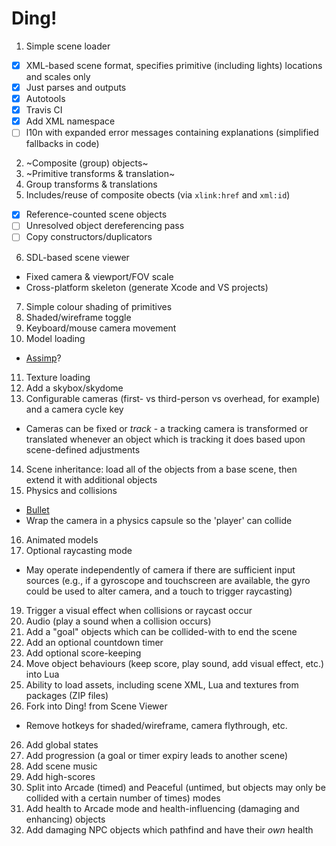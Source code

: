 # Ding!

1. Simple scene loader
  * [x] XML-based scene format, specifies primitive (including lights) locations and scales only
  * [x] Just parses and outputs
  * [x] Autotools
  * [x] Travis CI
  * [x] Add XML namespace
  * [ ] l10n with expanded error messages containing explanations (simplified fallbacks in code)
2. ~Composite (group) objects~
3. ~Primitive transforms & translation~
4. Group transforms & translations
5. Includes/reuse of composite obects (via `xlink:href` and `xml:id`)
  * [x] Reference-counted scene objects
  * [ ] Unresolved object dereferencing pass
  * [ ] Copy constructors/duplicators
6. SDL-based scene viewer
  * Fixed camera & viewport/FOV scale
  * Cross-platform skeleton (generate Xcode and VS projects)
7. Simple colour shading of primitives
8. Shaded/wireframe toggle
9. Keyboard/mouse camera movement
10. Model loading
  * [Assimp](http://assimp.sourceforge.net)?
11. Texture loading
12. Add a skybox/skydome
13. Configurable cameras (first- vs third-person vs overhead, for example) and a camera cycle key
  * Cameras can be fixed or _track_ - a tracking camera is transformed or translated whenever an object which is tracking it does based upon scene-defined adjustments
14. Scene inheritance: load all of the objects from a base scene, then extend it with additional objects
15. Physics and collisions
  * [Bullet](https://github.com/bulletphysics/bullet3)
  * Wrap the camera in a physics capsule so the 'player' can collide
16. Animated models
17. Optional raycasting mode
  * May operate independently of camera if there are sufficient input sources (e.g., if a gyroscope and touchscreen are available, the gyro could be used to alter camera, and a touch to trigger raycasting)
19. Trigger a visual effect when collisions or raycast occur
19. Audio (play a sound when a collision occurs)
20.  Add a "goal" objects which can be collided-with to end the scene
21. Add an optional countdown timer
22. Add optional score-keeping
23. Move object behaviours (keep score, play sound, add visual effect, etc.) into Lua
24. Ability to load assets, including scene XML, Lua and textures from packages (ZIP files)
25. Fork into Ding! from Scene Viewer
  * Remove hotkeys for shaded/wireframe, camera flythrough, etc.
26. Add global states
27. Add progression (a goal or timer expiry leads to another scene)
28. Add scene music
29. Add high-scores
30. Split into Arcade (timed) and Peaceful (untimed, but objects may only be collided with a certain number of times) modes
31. Add health to Arcade mode and health-influencing (damaging and enhancing) objects
32. Add damaging NPC objects which pathfind and have their _own_ health
